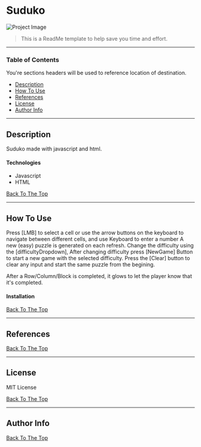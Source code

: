 # Suduko

![Project Image](project-image-url)

> This is a ReadMe template to help save you time and effort.

---

### Table of Contents
You're sections headers will be used to reference location of destination.

- [Description](#description)
- [How To Use](#how-to-use)
- [References](#references)
- [License](#license)
- [Author Info](#author-info)

---

## Description

Suduko made with javascript and html.

#### Technologies

- Javascript
- HTML

[Back To The Top](#read-me-template)

---

## How To Use
Press [LMB] to select a cell or use the arrow buttons on the keyboard to navigate between different cells, and use Keyboard to enter a number
A new (easy) puzzle is generated on each refresh.
Change the difficulty using the [difficultyDropdown],
    After changing difficulty press [NewGame] Button to start a new game with the selected difficulty.
Press the [Clear] button to clear any input and start the same puzzle from the begining.

After a Row/Column/Block is completed, it glows to let the player know that it's completed.

#### Installation



[Back To The Top](#read-me-template)

---

## References
[Back To The Top](#read-me-template)

---

## License

MIT License


[Back To The Top](#read-me-template)

---

## Author Info



[Back To The Top](#read-me-template)
